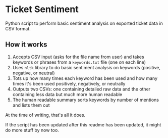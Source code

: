 # Ticket Sentiment

Python script to perform basic sentiment analysis on exported ticket data in CSV format.

## How it works

1. Accepts CSV input (asks for the file name from user) and takes keywords or phrases from a `keywords.txt` file (one on each line)
2. Uses `nltk` library to do basic sentiment analysis on keywords (positive, negative, or neutral)
3. Tots up how many times each keyword has been used and how many times it's been used positively, negatively, or neutrally
4. Outputs two CSVs: one containing detailed raw data and the other containing less data but much more human readable
5. The human readable summary sorts keywords by number of mentions and lists them out

At the time of writing, that's all it does.

If the script has been updated after this readme has been updated, it might do more stuff by now too.